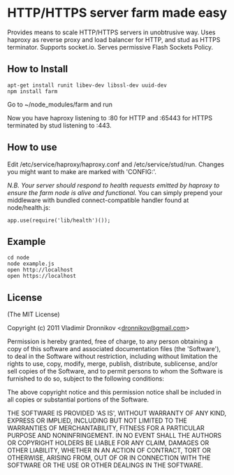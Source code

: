 
# HTTP/HTTPS server farm made easy

Provides means to scale HTTP/HTTPS servers in unobtrusive way.
Uses haproxy as reverse proxy and load balancer for HTTP, and stud as HTTPS terminator.
Supports socket.io. Serves permissive Flash Sockets Policy.

## How to Install

    apt-get install runit libev-dev libssl-dev uuid-dev
    npm install farm

Go to ~/node_modules/farm and run

Now you have haproxy listening to :80 for HTTP and :65443 for HTTPS terminated by stud listening to :443.

## How to use

Edit /etc/service/haproxy/haproxy.conf and /etc/service/stud/run. Changes you might want to make are marked with 'CONFIG:'.

_N.B. Your server should respond to health requests emitted by haproxy to ensure the farm node is alive and functional._
You can simply prepend your middleware with bundled connect-compatible handler found at node/health.js:

    app.use(require('lib/health')());

## Example

    cd node
    node example.js
    open http://localhost
    open https://localhost

## License 

(The MIT License)

Copyright (c) 2011 Vladimir Dronnikov &lt;dronnikov@gmail.com&gt;

Permission is hereby granted, free of charge, to any person obtaining
a copy of this software and associated documentation files (the
'Software'), to deal in the Software without restriction, including
without limitation the rights to use, copy, modify, merge, publish,
distribute, sublicense, and/or sell copies of the Software, and to
permit persons to whom the Software is furnished to do so, subject to
the following conditions:

The above copyright notice and this permission notice shall be
included in all copies or substantial portions of the Software.

THE SOFTWARE IS PROVIDED 'AS IS', WITHOUT WARRANTY OF ANY KIND,
EXPRESS OR IMPLIED, INCLUDING BUT NOT LIMITED TO THE WARRANTIES OF
MERCHANTABILITY, FITNESS FOR A PARTICULAR PURPOSE AND NONINFRINGEMENT.
IN NO EVENT SHALL THE AUTHORS OR COPYRIGHT HOLDERS BE LIABLE FOR ANY
CLAIM, DAMAGES OR OTHER LIABILITY, WHETHER IN AN ACTION OF CONTRACT,
TORT OR OTHERWISE, ARISING FROM, OUT OF OR IN CONNECTION WITH THE
SOFTWARE OR THE USE OR OTHER DEALINGS IN THE SOFTWARE.
